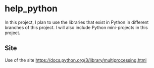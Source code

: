 # help_python
In this project,
I plan to use the libraries that exist in Python in different branches of this project.
I will also include Python mini-projects in this project.

## Site 
Use of the site https://docs.python.org/3/library/multiprocessing.html
